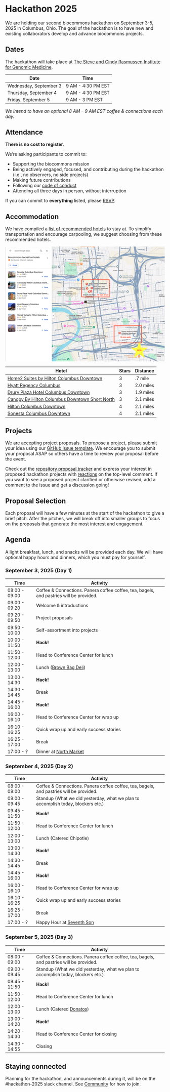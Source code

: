 # Hackathon 2025

We are holding our second biocommons hackathon on September 3-5, 2025 in Columbus, Ohio.
The goal of the hackathon is to have new and existing collaborators develop and advance
biocommons projects.

## Dates

The hackathon will take place at
[The Steve and Cindy Rasmussen Institute for Genomic Medicine](https://g.co/kgs/omrj1Pv).

| Date | Time |
| ---- | ---- |
| Wednesday, September 3 | 9 AM - 4:30 PM EST |
| Thursday, September 4 | 9 AM - 4:30 PM EST |
| Friday, September 5 | 9 AM - 3 PM EST |

_We intend to have an optional 8 AM – 9 AM EST coffee & connections each day._

## Attendance

**There is no cost to register**.

We’re asking participants to commit to:

- Supporting the biocommons mission
- Being actively engaged, focused, and contributing during the hackathon (i.e., no observers, no side projects)
- Making future contributions
- Following our [code of conduct](../community/code-of-conduct.md)
- Attending all three days in person, without interruption

If you can commit to **everything** listed, please [RSVP](https://forms.gle/UX8oRzGbUJL3LTiYA).

## Accommodation

We have compiled a [list of recommended hotels](https://maps.app.goo.gl/fi57y43SXqwGigdM9)
to stay at. To simplify transportation and encourage carpooling, we suggest choosing
from these recommended hotels.

![Google Maps Recommended Hotels](../images/hackathon-2025-recommended-hotels.png)

| Hotel | Stars | Distance |
| ----- | ----- | -------- |
| [Home2 Suites by Hilton Columbus Downtown](https://maps.app.goo.gl/gaU5VbbFSWQrcq8v5) | 3 | .7 mile |
| [Hyatt Regency Columbus](https://maps.app.goo.gl/FW4biQFANn5Scc5i8) | 3 | 2.0 miles |
| [Drury Plaza Hotel Columbus Downtown](https://maps.app.goo.gl/EDMDPHqpXApuBeQC6) | 3 | 1.9 miles |
| [Canopy By Hilton Columbus Downtown Short North](https://maps.app.goo.gl/TAgGzuKNcq22msVd7) | 3 | 2.1 miles |
| [Hilton Columbus Downtown](https://maps.app.goo.gl/QRq3wVp1dQACWgac8) | 4 | 2.1 miles |
| [Sonesta Columbus Downtown](https://maps.app.goo.gl/hPNS86ZSwWYVw4pH6) | 4 | 2.1 miles |

## Projects

We are accepting project proposals. To propose a project, please submit your idea using
our [GitHub issue template](https://github.com/biocommons/hackathon/issues/new?template=hackathon-proposal.yml).
We encourage you to submit your proposal ASAP so others have a time to review your
proposal before the event.

Check out the [repository proposal tracker](https://github.com/biocommons/hackathon/issues?q=is%3Aissue%20state%3Aopen%20label%3A%22hackathon%202025%22)
and express your interest in proposed hackathon projects with
[reactions](https://github.blog/news-insights/product-news/add-reactions-to-pull-requests-issues-and-comments/)
on the top-level comment. If you want to see a proposed project clarified or otherwise
revised, add a comment to the issue and get a discussion going!

## Proposal Selection

Each proposal will have a few minutes at the start of the hackathon to give a brief pitch.
After the pitches, we will break off into smaller groups to focus on the proposals that
generate the most interest and engagement.

## Agenda

A light breakfast, lunch, and snacks will be provided each day. We will have optional
happy hours and dinners, which you must pay for yourself.

### September 3, 2025 (Day 1)

| Time | Activity |
| ---- | -------- |
| 08:00 - 09:00 | Coffee & Connections. Panera coffee coffee, tea, bagels, and pastries will be provided. |
| 09:00 - 09:20 | Welcome & introductions |
| 09:20 - 09:50 | Project proposals |
| 09:50 - 10:00 | Self-assortment into projects |
| 10:00 - 11:50 | **Hack!** |
| 11:50 - 12:00 | Head to Conference Center for lunch |
| 12:00 - 13:00 | Lunch ([Brown Bag Deli](https://www.thebrownbaggv.com/menu-1)) |
| 13:00 - 14:30 | **Hack!** |
| 14:30 - 14:45 | Break |
| 14:45 - 16:00 | **Hack!** |
| 16:00 - 16:10 | Head to Conference Center for wrap up |
| 16:10 - 16:25 | Quick wrap up and early success stories |
| 16:25 - 17:00 | Break |
| 17:00 - ? | Dinner at [North Market](https://northmarket.org/location/downtown-market/) |

### September 4, 2025 (Day 2)

| Time | Activity |
| ---- | -------- |
| 08:00 - 09:00 | Coffee & Connections. Panera coffee coffee, tea, bagels, and pastries will be provided. |
| 09:00 - 09:45 | Standup (What we did yesterday, what we plan to accomplish today, blockers etc.) |
| 09:45 - 11:50 | **Hack!** |
| 11:50 - 12:00 | Head to Conference Center for lunch |
| 12:00 - 13:00 | Lunch (Catered Chipotle) |
| 13:00 - 14:30 | **Hack!** |
| 14:30 - 14:45 | Break |
| 14:45 - 16:00 | **Hack!** |
| 16:00 - 16:10 | Head to Conference Center for wrap up |
| 16:10 - 16:25 | Quick wrap up and early success stories |
| 16:25 - 17:00 | Break |
| 17:00 - ? | Happy Hour at [Seventh Son](https://www.seventhsonbrewing.com/homepage) |

### September 5, 2025 (Day 3)

| Time | Activity |
| ---- | -------- |
| 08:00 - 09:00 | Coffee & Connections. Panera coffee coffee, tea, bagels, and pastries will be provided. |
| 09:00 - 09:45 | Standup (What we did yesterday, what we plan to accomplish today, blockers etc.) |
| 09:45 - 11:50 | **Hack!** |
| 11:50 - 12:00 | Head to Conference Center for lunch |
| 12:00 - 13:00 | Lunch (Catered [Donatos](https://www.donatos.com)) |
| 13:00 - 14:20 | **Hack!** |
| 14:20 - 14:30 | Head to Conference Center for closing |
| 14:30 - 14:55 | Closing |

## Staying connected

Planning for the hackathon, and announcements during it, will be on the #hackathon-2025
slack channel.  See [Community](../community/index.md) for how to join.
